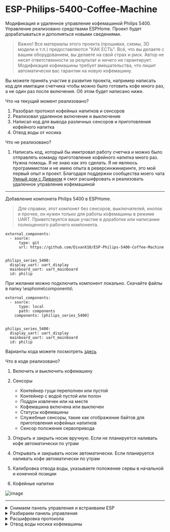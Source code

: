 # ESP-Philips-5400-Coffee-Machine

Модификация и удаленное управление кофемашиной Philips 5400. Управление реализовано средствами ESPHome. Проект будет дорабатываться и дополняться новыми сведениями.

> Важно!
Все материалы этого проекта (прошивки, схемы, 3D модели и т.п.) предоставляются "КАК ЕСТЬ". Всё, что вы делаете с вашим оборудованием, вы делаете на свой страх и риск. Автор не несет ответственности за результат и ничего не гарантирует. Модификация кофемашины требует вмешательства, что лишит автоматически вас гарантии на новую кофемашину.

Вы можете принять участие в развитие проекта, например написать код для имитации счетчика чтобы можно было готовить кофе много раз, а не один раз после включения. Об этом будет написано ниже.

Что на текущий момент реализовано?

1) Разобрал протокол кофейных напитков и сенсоров
2) Реализовал удаленное включение и выключение
3) Написал код для вывода различных сенсоров и приготовления кофейного напитка
4) Отвод воды от носика

Что не реализовано? 
1) Написать код, который бы имитровал работу счетчка и можно было отправлять команду приготовление кофейного напитка много раз. Нужна помощь. Я не знаю как это сделать. Я не являюсь программистом и не имею опыта в реверсинжиниринге, это мой первый опыт и проект. Благодаря поддержки сообщества моего чата [Умный дом с Диваном](https://t.me/smart_home_divan) я смог расшифровать и реализовать удаленное управление кофемашиной


***

Добавление компонета Philips 5400 в ESPHome. 

> Для справки, этот компонет без сенсоров, выключателей, кнопок и прочее, он нужен только для работы кофемашины в режиме UART. Приветствуется ваше участие в доработке или написании полноценного рабочего компонента.

```
external_components:
  - source:
      type: git
      url: https://github.com/DivanX10/ESP-Philips-5400-Coffee-Machine


philips_series_5400:
  display_uart: uart_display
  mainboard_uart: uart_mainboard
  id: philip
```

При желании можно подключить компонент локально. Скачайте файлы в папку \esphome\components\ 

```
external_components:
  - source:
      type: local
      path: components
    components: [philips_series_5400]


philips_series_5400:
  display_uart: uart_display
  mainboard_uart: uart_mainboard
  id: philip
```

Варианты кода можете посмотреть [здесь](https://github.com/DivanX10/ESP-Philips-5400-Coffee-Machine/tree/main/Config) 

Что в коде реализовано?
1) Включить и выключить кофемашину
2) Сенсоры
    * Контейнер гущи переполнен или пустой
    * Контейнер с водой пустой или полон
    * Поддон извлечен или на месте
    * Кофемашина включена или выключен
    * Статусы кофемашины
    * Служебные сенсоры, такие как отображение байтов для приготовления кофейных напитков
    * Сенсор положения сервопривода
      
3) Открыть и закрыть носик вручную. Если не планируется наливать кофе автоматически по утрам 
4) Открывать и закрывать носик автоматически. Если планируется наливать кофе автоматически по утрам
5) Калибровка отвода воды, указываете положение сервы в начальной и конечной позиции
6) Кофейные напитки

![image](https://github.com/DivanX10/ESP-Philips-5400-Coffee-Machine/assets/64090632/0b054297-b94d-4304-a360-8a7bfcfd6579)

***

<details>
  <summary>Снимаем панель управления и встраиваем ESP</summary>
  

Снимаем панель управления. Снимается не сложно. Чуть тянем на себя, в эти точки вставляем пластиковую лопатку и вынимаем панель

![image](https://github.com/DivanX10/ESP-Philips-5400-Coffee-Machine/assets/64090632/37297b8c-7ed0-4eba-a87c-d1d52633bff0)

Нам нужен доступ к 8-ми жильному проводу, который нужно подключить к ESP. 

![image](https://github.com/DivanX10/ESP-Philips-5400-Coffee-Machine/assets/64090632/66c80f26-1e77-490c-abf9-e8714394c3a0)
![1682532453964](https://github.com/DivanX10/ESP-Philips-5400-Coffee-Machine/assets/64090632/6e8051d0-6949-4ae1-b198-7de81f267a88)
![image](https://github.com/DivanX10/ESP-Philips-5400-Coffee-Machine/assets/64090632/453cb14a-18e4-40db-9bb3-2d89452d8a69)


> Подключаем по схеме на выбор, через реле или через оптопару. Сервопривод подключаем по желанию, он нужен для работы отвода воды от носика.

Схема с подключением реле 5В (KY-019)
![image](https://github.com/DivanX10/ESP-Philips-5400-Coffee-Machine/assets/64090632/41beae4d-7b4d-4d71-a93b-fa1ecb37ee06)

Схема с подключением оптопары PC817C
![image](https://github.com/DivanX10/ESP-Philips-5400-Coffee-Machine/assets/64090632/262283be-e9d7-4294-9922-9b239c1d9ac3)

</details>


<details>
  <summary>Разбираем панель управления</summary>
  

Почему именно я разобрал панель управления и подключил реле, и почему не оптопару? Были попытки найти решение включить кофемашину без разборки панели управления. Пробовал размыкать питание через транзистор, пробовал посылать посылать команды, но это было безуспешно. 

Подключал резистор по такой схеме, но этот способ работает на кофемашине серии 2000/3000, но не подошел для серии 5400. Для справки, есть два проекта для кофемашин серии 2000, это [ESPHome-Philips-Smart-Coffee]( https://github.com/TillFleisch/ESPHome-Philips-Smart-Coffee) и [SmartPhilips2200](https://github.com/chris7topher/SmartPhilips2200)

![image](https://github.com/DivanX10/ESP-Philips-5400-Coffee-Machine/assets/64090632/ecd55f9c-edc0-495a-a7f1-23a613b9e759)

Снимаем наклейку с чипа и видим маркировку с названием чипа STM32L4R5VIT6

![1684769136876](https://github.com/DivanX10/ESP-Philips-5400-Coffee-Machine/assets/64090632/c3b6328c-4986-4013-83d3-302b8aa27684)
![1684769136753](https://github.com/DivanX10/ESP-Philips-5400-Coffee-Machine/assets/64090632/4b79edb0-6a39-43e6-8098-d7f6085c2761)

В документации чипа [STMicroelectronics STM32L4R5VIT6](https://github.com/DivanX10/ESP-Philips-5400-Coffee-Machine/blob/main/Documentation/STMicroelectronics%20STM32L4R5VIT6.pdf) находим наш чип, это STM32L4R5VIT6 LQFP100 (25 ножек с каждой стороны)

![image](https://github.com/DivanX10/ESP-Philips-5400-Coffee-Machine/assets/64090632/be6c3d65-1ae6-4b33-8558-b67b3ff681e0)

В документации пишется, что управлять кофемашиной байтами можно после включения, поэтому у меня и не получилось включить ее удаленно. Возможно я ошибаюсь и если будет найдено такое решение, то обязательно внесу поправку

![image](https://github.com/DivanX10/ESP-Philips-5400-Coffee-Machine/assets/64090632/e369a60d-bf57-4f5f-884b-d150b73455b2)


***

Для имитации работы сенсорной кнопки можно использовать модуль реле одноканальный 5В (KY-019) или оптопару PC817C, которые будут подавать GND на резистор R110, к которому идет дорожка от кнопки питания, тем самым включая и выключая кофемашину. Я не стал рисковать припаивать провод после резистора R110, так как после резистора идет прамя дорожка к ножке чипа и я не знаю как чип может на это отреагировать, но, если так сделать, то тогда у нас будет возможность включать кофемашину через сенсорную кнопку и удаленно. Это было проверенно на сенсорной лампе, где я припаял провода после резистора и я мог включать и выключать удаленно, а также включать и выключать лампу нажимая на сенсорную кнопку. На кофемашине я не решаюсь это повторить.

Панель управления в разборе
![image](https://github.com/DivanX10/ESP-Philips-5400-Coffee-Machine/assets/64090632/dc1a069f-0424-4e9b-85df-5aabd3d19b64)
![image](https://github.com/DivanX10/ESP-Philips-5400-Coffee-Machine/assets/64090632/a28be6e2-095a-4267-924d-a6f1bac9e765)

Дорожка от кнопки питания к резистору R110
![image](https://github.com/DivanX10/ESP-Philips-5400-Coffee-Machine/assets/64090632/b9eac07a-68c4-4fc9-8116-e4c28f6e2309)
![image](https://github.com/DivanX10/ESP-Philips-5400-Coffee-Machine/assets/64090632/48e1a6c9-0756-4260-8f25-3db06706eeea)
![image](https://github.com/DivanX10/ESP-Philips-5400-Coffee-Machine/assets/64090632/dc5914ef-7bc0-4473-9e51-794e4e1dab9a)

Припаиваем провод к резистору R110
![image](https://github.com/DivanX10/ESP-Philips-5400-Coffee-Machine/assets/64090632/87aae2a6-bc5d-417c-837e-8faa30682a70)

Делаем отверстие в крышке и выносим провод наружу, который подключим к реле или к оптопаре
![image](https://github.com/DivanX10/ESP-Philips-5400-Coffee-Machine/assets/64090632/2e36193d-ceb9-4408-856e-d085791d2b71)

  
</details>


<details>
  <summary>Расшифровка протокола</summary>
  
Протокол кофейного напитка
![image](https://github.com/DivanX10/ESP-Philips-5400-Coffee-Machine/assets/64090632/a04845ff-e944-417e-9c2e-4f34a012ccc8)
![image](https://github.com/DivanX10/ESP-Philips-5400-Coffee-Machine/assets/64090632/c72aaee5-8630-458e-9adf-b1c1255909a1)


Протокол системных сенсоров
![image](https://github.com/DivanX10/ESP-Philips-5400-Coffee-Machine/assets/64090632/c24d8cdc-02ed-44eb-8b4b-5dc1f468412b)

</details>



<details>
  <summary>Отвод воды носика кофемашины</summary>

Я разработал для кофемашины отвод воды от носика. Зачем это нужно? Когда включаем кофемашину, то при включении запускается прогрев и промывка. Во время промывки большая часть воды проходит внутри, а часть выливается через носик. Что делать, если мы хотим, чтобы утром кофемашина приготовила нам свежее кофе и чтобы в кофе не было воды после промывки? Отвод воды позволяет решить эту проблему. Когда кофемашина включается с помощью умного дома, то отовод воды все еще остается у носика вполть до того момента, когда кофемашина не передейдет в режим "Выбор напитка", только после этого отвод воды прячется во внутрь носика, открывая проход носику.

Готовую модель для распечатки на 3д принтере можете [здесь](https://www.thingiverse.com/thing:6073849) или [скачать с этого проекта](https://github.com/DivanX10/ESP-Philips-5400-Coffee-Machine/tree/main/3D%20Model). Файлы формата FCStd можете открыть в программе FreeCAD

Используется сервопривод MG90S Micro Servo 180 градусов. Его вполне достаточно для отвода воды. Питаем от +3,3в от самого ESP, что является большим плюсом

Провод от сервопривода во внутрь протягивается просто, без сверления корпуса. Протискиваем провод во внутрь держателя носика и тянем к внутренней части корпуса к ESP

![image](https://github.com/DivanX10/ESP-Philips-5400-Coffee-Machine/assets/64090632/83049519-c43c-49c5-9dbd-efd0e50cd8b5)  
![1686944891270](https://github.com/DivanX10/ESP-Philips-5400-Coffee-Machine/assets/64090632/7693a751-1384-45fa-920c-80e4a3068965)
![Кофемашина  Отвод воды  2](https://github.com/DivanX10/ESP-Philips-5400-Coffee-Machine/assets/64090632/66b4962b-279b-42ad-898c-5cd0746327c4)
![image](https://github.com/DivanX10/ESP-Philips-5400-Coffee-Machine/assets/64090632/64a4c84c-da2f-4f18-92f5-4d0fad063731)
 
</details>

